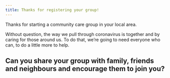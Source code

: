 ```yaml
---
title: Thanks for registering your group!
---
```


Thanks for starting a community care group in your local area.

Without question, the way we pull through coronavirus is together and by caring for those around us. To do that, we’re going to need everyone who can, to do a little more to help.

## Can you share your group with family, friends and neighbours and encourage them to join you?
